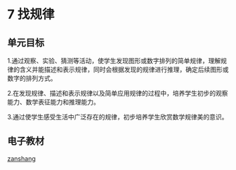 # 7 找规律

## 单元目标

1.通过观察、实验、猜测等活动，使学生发现图形或数字排列的简单规律，理解规律的含义并能描述和表示规律，同时会根据发现的规律进行推理，确定后续图形或数字的排列方式。

2.在发现规律、描述和表示规律以及简单应用规律的过程中，培养学生初步的观察能力、数学表征能力和推理能力。

3.通过使学生感受生活中广泛存在的规律，初步培养学生欣赏数学规律美的意识。

## 电子教材

<Epep grade="xxsx1b" :pep="1221001102121" :pages="83" :paged="89" ></Epep>

[zanshang](../res/zanshang.md ':include')